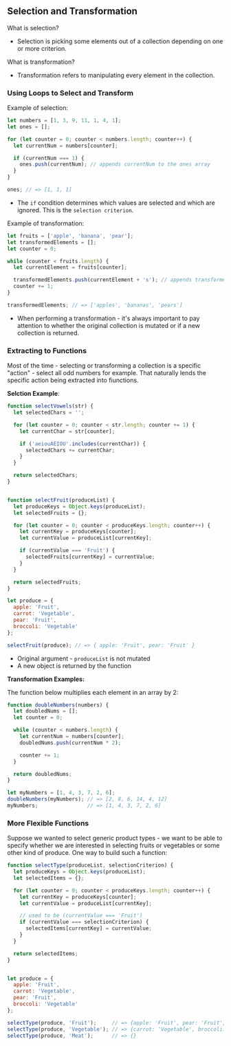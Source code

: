 
## Selection and Transformation

What is selection?
* Selection is picking some elements out of a collection depending on one or more criterion. 

What is transformation?
* Transformation refers to manipulating every element in the collection.


### Using Loops to Select and Transform

Example of selection:

```javascript
let numbers = [1, 3, 9, 11, 1, 4, 1];
let ones = [];

for (let counter = 0; counter < numbers.length; counter++) {
  let currentNum = numbers[counter];

  if (currentNum === 1) {
    ones.push(currentNum); // appends currentNum to the ones array
  }
}

ones; // => [1, 1, 1]
```

* The `if` condition determines which values are selected and which are ignored. This is the `selection criterion`. 


Example of transformation:

```javascript
let fruits = ['apple', 'banana', 'pear'];
let transformedElements = [];
let counter = 0;

while (counter < fruits.length) {
  let currentElement = fruits[counter];

  transformedElements.push(currentElement + 's'); // appends transformed string into array
  counter += 1;
}

transformedElements; // => ['apples', 'bananas', 'pears']
```

* When performing a transformation - it's always important to pay attention to whether the original collection is mutated or if a new collection is returned. 


### Extracting to Functions

Most of the time - selecting or transforming a collection is a specific "action" - select all odd numbers for example. That naturally lends the specific action being extracted into fiunctions.

**Selction Example**:

```javascript
function selectVowels(str) {
  let selectedChars = '';

  for (let counter = 0; counter < str.length; counter += 1) {
    let currentChar = str[counter];

    if ('aeiouAEIOU'.includes(currentChar)) {
      selectedChars += currentChar;
    }
  }

  return selectedChars;
}
```

```javascript

function selectFruit(produceList) {
  let produceKeys = Object.keys(produceList);
  let selectedFruits = {};

  for (let counter = 0; counter < produceKeys.length; counter++) {
    let currentKey = produceKeys[counter];
    let currentValue = produceList[currentKey];

    if (currentValue === 'Fruit') {
      selectedFruits[currentKey] = currentValue;
    }
  }

  return selectedFruits;
}

let produce = {
  apple: 'Fruit',
  carrot: 'Vegetable',
  pear: 'Fruit',
  broccoli: 'Vegetable'
};

selectFruit(produce); // => { apple: 'Fruit', pear: 'Fruit' }
```
* Original argument - `produceList` is not mutated
* A new object is returned by the function 

**Transformation Examples:**

The function below multiplies each element in an array by 2:

```javascript
function doubleNumbers(numbers) {
  let doubledNums = [];
  let counter = 0;

  while (counter < numbers.length) {
    let currentNum = numbers[counter];
    doubledNums.push(currentNum * 2);

    counter += 1;
  }

  return doubledNums;
}

let myNumbers = [1, 4, 3, 7, 2, 6];
doubleNumbers(myNumbers); // => [2, 8, 6, 14, 4, 12]
myNumbers;                // => [1, 4, 3, 7, 2, 6]
```

### More Flexible Functions

Suppose we wanted to select generic product types - we want to be able to specify whether we are interested in selecting fruits or vegetables or some other kind of produce. One way to build such a function:

```javascript
function selectType(produceList, selectionCriterion) {
  let produceKeys = Object.keys(produceList);
  let selectedItems = {};

  for (let counter = 0; counter < produceKeys.length; counter++) {
    let currentKey = produceKeys[counter];
    let currentValue = produceList[currentKey];

    // used to be (currentValue === 'Fruit')
    if (currentValue === selectionCriterion) {
      selectedItems[currentKey] = currentValue;
    }
  }

  return selectedItems;
}


let produce = {
  apple: 'Fruit',
  carrot: 'Vegetable',
  pear: 'Fruit',
  broccoli: 'Vegetable'
};

selectType(produce, 'Fruit');     // => {apple: 'Fruit', pear: 'Fruit'}
selectType(produce, 'Vegetable'); // => {carrot: 'Vegetable', broccoli: 'Vegetable'}
selectType(produce, 'Meat');      // => {}
```
